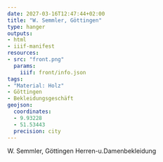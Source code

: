 ```yaml
---
date: 2027-03-16T12:47:44+02:00
title: "W. Semmler, Göttingen"
type: hanger
outputs:
- html
- iiif-manifest
resources:
- src: "front.png"
  params:
    iiif: front/info.json
tags:
- "Material: Holz"
- Göttingen
- Bekleidungsgeschäft
geojson:
  coordinates:
  - 9.93228
  - 51.53443
  precision: city
---
```

W. Semmler, Göttingen
Herren-u.Damenbekleidung

